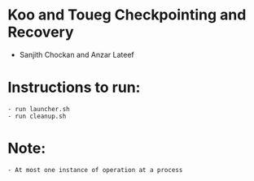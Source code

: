 # Koo and Toueg Checkpointing and Recovery

- Sanjith Chockan and Anzar Lateef

# Instructions to run:
    - run launcher.sh
    - run cleanup.sh

# Note:
    - At most one instance of operation at a process